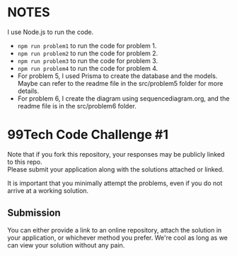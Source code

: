 # NOTES

I use Node.js to run the code.

- `npm run problem1` to run the code for problem 1.
- `npm run problem2` to run the code for problem 2.
- `npm run problem3` to run the code for problem 3.
- `npm run problem4` to run the code for problem 4.
- For problem 5, I used Prisma to create the database and the models. Maybe can refer to the readme file in the src/problem5 folder for more details.
- For problem 6, I create the diagram using sequencediagram.org, and the readme file is in the src/problem6 folder.

# 99Tech Code Challenge #1

Note that if you fork this repository, your responses may be publicly linked to this repo.  
Please submit your application along with the solutions attached or linked.

It is important that you minimally attempt the problems, even if you do not arrive at a working solution.

## Submission

You can either provide a link to an online repository, attach the solution in your application, or whichever method you prefer.
We're cool as long as we can view your solution without any pain.
